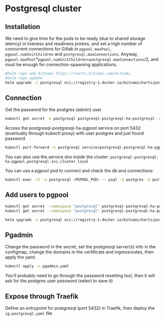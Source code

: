 # Postgresql cluster

## Installation

We need to give time for the pods to be ready (due to shared storage latency) in liveness and readiness probes, and set a high number of concurrent connections for Gitlab in `pgpool.maxPool`, `pgpool.numInitChildren` and `postgresql.maxConnections`. Anyway, `pgpool.maxPool`*`pgpool.numInitChildren`=`postgresql.maxConnections`/2, and must be enough for connection-spawning applications.

```bash
#helm repo add bitnami https://charts.bitnami.com/bitnami
#helm repo update
helm upgrade -i postgresql oci://registry-1.docker.io/bitnamicharts/postgresql-ha --namespace postgresql --create-namespace --set metrics.enabled=true --set metrics.serviceMonitor.enabled=true --set metrics.serviceMonitor.labels.release=kube-prometheus-stack --set pgpool.replicaCount=3 --set persistence.storageClass=rook-ceph-nvme2tb --set persistence.size=15Gi --set pgpool.maxPool=4 --set postgresql.maxConnections=1024 --set pgpool.numInitChildren=64
```

## Connection

Get the password for the postgres (admin) user

```bash
kubectl get secret -n postgresql postgresql-postgresql-ha-postgresql -o jsonpath='{.data.\password}' | base64 -d
```

Access the postgresql-postgresql-ha-pgpool service on port 5432 (eventually through kubectl proxy) with user postgres and just found password

```bash
kubectl port-forward -n postgresql service/postgresql-postgresql-ha-pgpool :5432
```

You can also use the service dns inside the cluster: `postgresql-postgresql-ha-pgpool.postgresql.svc.cluster.local`

You can use a pgpool pod to connect and check the db and connections:

```bash
kubectl exec -it -n postgresql <PGPOOL_POD> -- psql -d postgres -U postgres -h postgresql-postgresql-ha-pgpool.postgresql.svc.cluster.local
```

## Add users to pgpool

```bash
kubectl get secret --namespace "postgresql" postgresql-postgresql-ha-postgresql -o jsonpath="{.data.repmgr-password}" | base64 -d
kubectl get secret --namespace "postgresql" postgresql-postgresql-ha-pgpool -o jsonpath="{.data.admin-password}" | base64 -d
```

```bash
helm upgrade -i postgresql oci://registry-1.docker.io/bitnamicharts/postgresql-ha --namespace postgresql --create-namespace --set metrics.enabled=true --set metrics.serviceMonitor.enabled=true --set metrics.serviceMonitor.labels.release=kube-prometheus-stack --set pgpool.replicaCount=3 --set persistence.storageClass=rook-ceph-nvme2tb --set persistence.size=15Gi --set pgpool.customUsers.usernames="user01,user02" --set pgpool.customUsers.passwords="pwd01,pwd02" --set postgresql.password=<postres password> --set postgresql.repmgrPassword=<repmgr-password> --set pgpool.adminPassword=<pgpool admin password> --set pgpool.maxPool=4 --set postgresql.maxConnections=1024 --set pgpool.numInitChildren=64
```

## Pgadmin

Change the password in the secret, set the postgresql server(s) info in the configmap, change the domains in the certificate and ingressroutes, then apply the yaml.

```bash
kubectl apply -n pgadmin.yaml
```

You'll probably need to go through the password resetting tool, then it will ask for the postgres user password (select to save it)

## Expose through Traefik

Define an entrypoint for postgresql (port 5432) in Traefik, then deploy the `ig-postgresql.yaml` file
